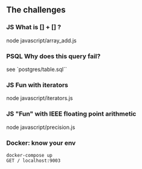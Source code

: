 ## The challenges

### JS What is [] + [] ?
node javascript/array_add.js

### PSQL Why does this query fail?
see `postgres/table.sql``

### JS Fun with iterators
node javascript/iterators.js

### JS "Fun" with IEEE floating point arithmetic
node javascript/precision.js

### Docker: know your env
```
docker-compose up
GET / localhost:9003
```


